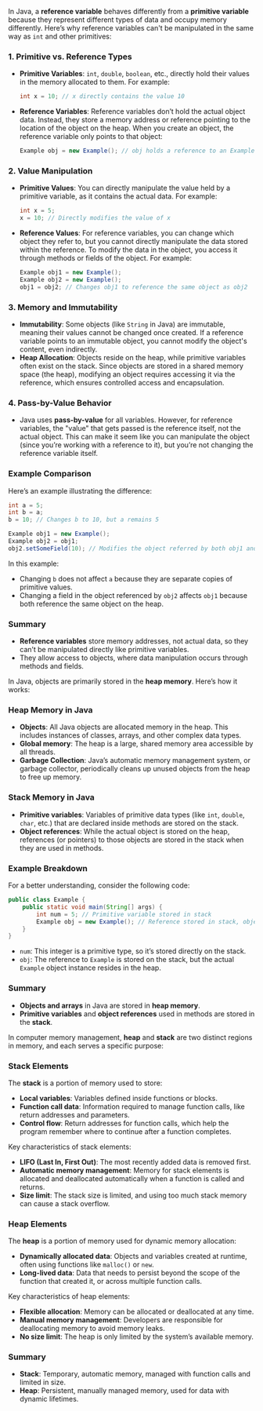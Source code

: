 In Java, a **reference variable** behaves differently from a **primitive variable** because they represent different types of data and occupy memory differently. Here’s why reference variables can't be manipulated in the same way as `int` and other primitives:

### 1. **Primitive vs. Reference Types**
   - **Primitive Variables**: `int`, `double`, `boolean`, etc., directly hold their values in the memory allocated to them. For example:
     ```java
     int x = 10; // x directly contains the value 10
     ```
   - **Reference Variables**: Reference variables don’t hold the actual object data. Instead, they store a memory address or reference pointing to the location of the object on the heap. When you create an object, the reference variable only points to that object:
     ```java
     Example obj = new Example(); // obj holds a reference to an Example object on the heap
     ```

### 2. **Value Manipulation**
   - **Primitive Values**: You can directly manipulate the value held by a primitive variable, as it contains the actual data. For example:
     ```java
     int x = 5;
     x = 10; // Directly modifies the value of x
     ```
   - **Reference Values**: For reference variables, you can change which object they refer to, but you cannot directly manipulate the data stored within the reference. To modify the data in the object, you access it through methods or fields of the object. For example:
     ```java
     Example obj1 = new Example();
     Example obj2 = new Example();
     obj1 = obj2; // Changes obj1 to reference the same object as obj2
     ```

### 3. **Memory and Immutability**
   - **Immutability**: Some objects (like `String` in Java) are immutable, meaning their values cannot be changed once created. If a reference variable points to an immutable object, you cannot modify the object's content, even indirectly.
   - **Heap Allocation**: Objects reside on the heap, while primitive variables often exist on the stack. Since objects are stored in a shared memory space (the heap), modifying an object requires accessing it via the reference, which ensures controlled access and encapsulation.

### 4. **Pass-by-Value Behavior**
   - Java uses **pass-by-value** for all variables. However, for reference variables, the "value" that gets passed is the reference itself, not the actual object. This can make it seem like you can manipulate the object (since you’re working with a reference to it), but you’re not changing the reference variable itself.
   
### Example Comparison

Here’s an example illustrating the difference:

```java
int a = 5;
int b = a;
b = 10; // Changes b to 10, but a remains 5

Example obj1 = new Example();
Example obj2 = obj1;
obj2.setSomeField(10); // Modifies the object referred by both obj1 and obj2
```

In this example:
- Changing `b` does not affect `a` because they are separate copies of primitive values.
- Changing a field in the object referenced by `obj2` affects `obj1` because both reference the same object on the heap.

### Summary
- **Reference variables** store memory addresses, not actual data, so they can’t be manipulated directly like primitive variables.
- They allow access to objects, where data manipulation occurs through methods and fields.

In Java, objects are primarily stored in the **heap memory**. Here’s how it works:

### Heap Memory in Java
- **Objects**: All Java objects are allocated memory in the heap. This includes instances of classes, arrays, and other complex data types.
- **Global memory**: The heap is a large, shared memory area accessible by all threads.
- **Garbage Collection**: Java’s automatic memory management system, or garbage collector, periodically cleans up unused objects from the heap to free up memory.

### Stack Memory in Java
- **Primitive variables**: Variables of primitive data types (like `int`, `double`, `char`, etc.) that are declared inside methods are stored on the stack.
- **Object references**: While the actual object is stored on the heap, references (or pointers) to those objects are stored in the stack when they are used in methods.

### Example Breakdown
For a better understanding, consider the following code:

```java
public class Example {
    public static void main(String[] args) {
        int num = 5; // Primitive variable stored in stack
        Example obj = new Example(); // Reference stored in stack, object stored in heap
    }
}
```

- `num`: This integer is a primitive type, so it’s stored directly on the stack.
- `obj`: The reference to `Example` is stored on the stack, but the actual `Example` object instance resides in the heap.

### Summary
- **Objects and arrays** in Java are stored in **heap memory**.
- **Primitive variables** and **object references** used in methods are stored in the **stack**.


In computer memory management, **heap** and **stack** are two distinct regions in memory, and each serves a specific purpose:

### Stack Elements
The **stack** is a portion of memory used to store:
- **Local variables**: Variables defined inside functions or blocks.
- **Function call data**: Information required to manage function calls, like return addresses and parameters.
- **Control flow**: Return addresses for function calls, which help the program remember where to continue after a function completes.

Key characteristics of stack elements:
- **LIFO (Last In, First Out)**: The most recently added data is removed first.
- **Automatic memory management**: Memory for stack elements is allocated and deallocated automatically when a function is called and returns.
- **Size limit**: The stack size is limited, and using too much stack memory can cause a stack overflow.

### Heap Elements
The **heap** is a portion of memory used for dynamic memory allocation:
- **Dynamically allocated data**: Objects and variables created at runtime, often using functions like `malloc()` or `new`.
- **Long-lived data**: Data that needs to persist beyond the scope of the function that created it, or across multiple function calls.

Key characteristics of heap elements:
- **Flexible allocation**: Memory can be allocated or deallocated at any time.
- **Manual memory management**: Developers are responsible for deallocating memory to avoid memory leaks.
- **No size limit**: The heap is only limited by the system’s available memory.

### Summary
- **Stack**: Temporary, automatic memory, managed with function calls and limited in size.
- **Heap**: Persistent, manually managed memory, used for data with dynamic lifetimes.
